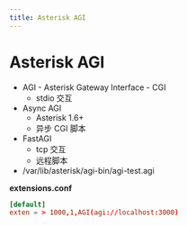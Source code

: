```yaml
---
title: Asterisk AGI
---
```


# Asterisk AGI

- AGI - Asterisk Gateway Interface - CGI
  - stdio 交互
- Async AGI
  - Asterisk 1.6+
  - 异步 CGI 脚本
- FastAGI
  - tcp 交互
  - 远程脚本
- /var/lib/asterisk/agi-bin/agi-test.agi

**extensions.conf**

```conf
[default]
exten = > 1000,1,AGI(agi://localhost:3000)
```
